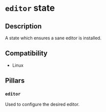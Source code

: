 # `editor` state

## Description

A state which ensures a sane editor is installed.

## Compatibility

- Linux

## Pillars

### `editor`

Used to configure the desired editor.